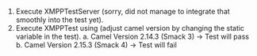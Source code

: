 1. Execute XMPPTestServer (sorry, did not manage to integrate that smoothly into the test yet).
2. Execute XMPPTest using (adjust camel version by changing the static variable in the test).
  a. Camel Version 2.14.3 (Smack 3) -> Test will pass
  b. Camel Version 2.15.3 (Smack 4) -> Test will fail

